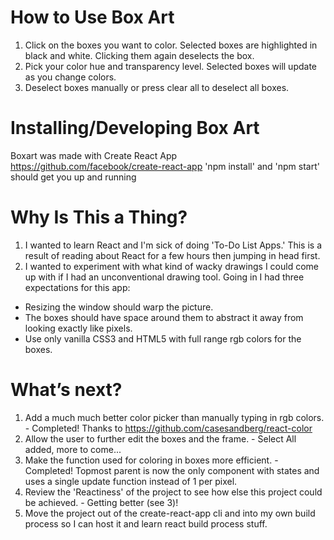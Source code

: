# How to Use Box Art
1. Click on the boxes you want to color. Selected boxes are highlighted in black and white. Clicking them again deselects the box.
2. Pick your color hue and transparency level. Selected boxes will update as you change colors.
3. Deselect boxes manually or press clear all to deselect all boxes.

# Installing/Developing Box Art
Boxart was made with Create React App https://github.com/facebook/create-react-app
'npm install' and 'npm start' should get you up and running

# Why Is This a Thing?
1. I wanted to learn React and I'm sick of doing 'To-Do List Apps.' This is a result of reading about React for a few hours then jumping in head first.
2. I wanted to experiment with what kind of wacky drawings I could come up with if I had an unconventional drawing tool. Going in I had three expectations for this app:
* Resizing the window should warp the picture.
* The boxes should have space around them to abstract it away from looking exactly like pixels.
* Use only vanilla CSS3 and HTML5 with full range rgb colors for the boxes.

# What’s next?
1. Add a much much better color picker than manually typing in rgb colors. - Completed! Thanks to https://github.com/casesandberg/react-color
2. Allow the user to further edit the boxes and the frame. - Select All added, more to come...
3. Make the function used for coloring in boxes more efficient. - Completed! Topmost parent is now the only component with states and uses a single update function instead of 1 per pixel.
4. Review the 'Reactiness' of the project to see how else this project could be achieved. - Getting better (see 3)!
5. Move the project out of the create-react-app cli and into my own build process so I can host it and learn react build process stuff.

